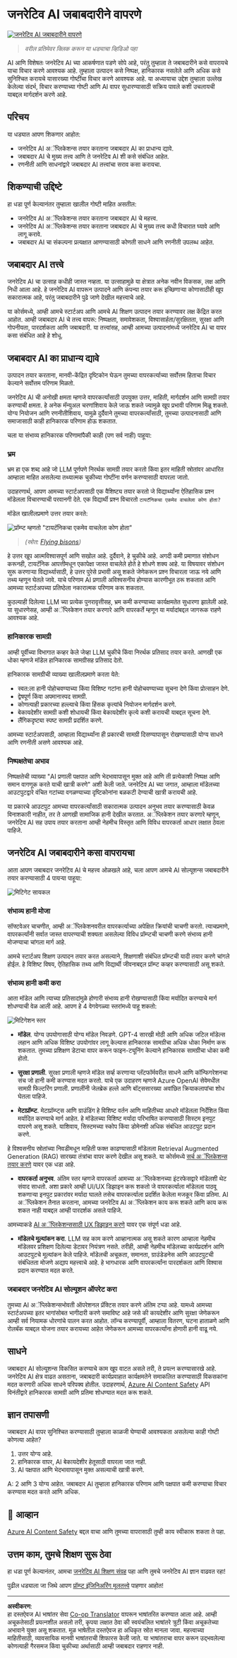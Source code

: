 <!--
CO_OP_TRANSLATOR_METADATA:
{
  "original_hash": "4d57fad773cbeb69c5dd62e65c34200d",
  "translation_date": "2025-10-17T13:41:51+00:00",
  "source_file": "03-using-generative-ai-responsibly/README.md",
  "language_code": "mr"
}
-->
# जनरेटिव AI जबाबदारीने वापरणे

[![जनरेटिव AI जबाबदारीने वापरणे](../../../translated_images/03-lesson-banner.1ed56067a452d97709d51f6cc8b6953918b2287132f4909ade2008c936cd4af9.mr.png)](https://youtu.be/YOp-e1GjZdA?si=7Wv4wu3x44L1DCVj)

> _वरील प्रतिमेवर क्लिक करून या धड्याचा व्हिडिओ पहा_

AI आणि विशेषतः जनरेटिव AI च्या आकर्षणात पडणे सोपे आहे, परंतु तुम्हाला ते जबाबदारीने कसे वापरायचे याचा विचार करणे आवश्यक आहे. तुम्हाला उत्पादन कसे निष्पक्ष, हानिकारक नसलेले आणि अधिक कसे सुनिश्चित करायचे यासारख्या गोष्टींचा विचार करणे आवश्यक आहे. या अध्यायाचा उद्देश तुम्हाला उल्लेख केलेल्या संदर्भ, विचार करण्याच्या गोष्टी आणि AI वापर सुधारण्यासाठी सक्रिय पावले कशी उचलायची याबद्दल मार्गदर्शन करणे आहे.

## परिचय

या धड्यात आपण शिकणार आहोत:

- जनरेटिव AI अॅप्लिकेशन्स तयार करताना जबाबदार AI का प्राधान्य द्यावे.
- जबाबदार AI चे मुख्य तत्त्व आणि ते जनरेटिव AI शी कसे संबंधित आहेत.
- रणनीती आणि साधनांद्वारे जबाबदार AI तत्त्वांचा सराव कसा करायचा.

## शिकण्याची उद्दिष्टे

हा धडा पूर्ण केल्यानंतर तुम्हाला खालील गोष्टी माहित असतील:

- जनरेटिव AI अॅप्लिकेशन्स तयार करताना जबाबदार AI चे महत्त्व.
- जनरेटिव AI अॅप्लिकेशन्स तयार करताना जबाबदार AI चे मुख्य तत्त्व कधी विचारात घ्यावे आणि लागू करावे.
- जबाबदार AI चा संकल्पना प्रत्यक्षात आणण्यासाठी कोणती साधने आणि रणनीती उपलब्ध आहेत.

## जबाबदार AI तत्त्वे

जनरेटिव AI चा उत्साह कधीही जास्त नव्हता. या उत्साहामुळे या क्षेत्रात अनेक नवीन विकसक, लक्ष आणि निधी आला आहे. हे जनरेटिव AI वापरून उत्पादने आणि कंपन्या तयार करू इच्छिणाऱ्या कोणासाठीही खूप सकारात्मक आहे, परंतु जबाबदारीने पुढे जाणे देखील महत्त्वाचे आहे.

या कोर्समध्ये, आम्ही आमचे स्टार्टअप आणि आमचे AI शिक्षण उत्पादन तयार करण्यावर लक्ष केंद्रित करत आहोत. आम्ही जबाबदार AI चे तत्त्व वापरू: निष्पक्षता, समावेशकता, विश्वासार्हता/सुरक्षितता, सुरक्षा आणि गोपनीयता, पारदर्शकता आणि जबाबदारी. या तत्त्वांसह, आम्ही आमच्या उत्पादनांमध्ये जनरेटिव AI चा वापर कसा संबंधित आहे हे शोधू.

## जबाबदार AI का प्राधान्य द्यावे

उत्पादन तयार करताना, मानवी-केंद्रित दृष्टिकोन घेऊन तुमच्या वापरकर्त्याच्या सर्वोत्तम हिताचा विचार केल्याने सर्वोत्तम परिणाम मिळतो.

जनरेटिव AI ची अनोखी क्षमता म्हणजे वापरकर्त्यांसाठी उपयुक्त उत्तर, माहिती, मार्गदर्शन आणि सामग्री तयार करण्याची क्षमता. हे अनेक मॅन्युअल चरणांशिवाय केले जाऊ शकते ज्यामुळे खूप प्रभावी परिणाम मिळू शकतो. योग्य नियोजन आणि रणनीतीशिवाय, यामुळे दुर्दैवाने तुमच्या वापरकर्त्यांसाठी, तुमच्या उत्पादनासाठी आणि समाजासाठी काही हानिकारक परिणाम होऊ शकतात.

चला या संभाव्य हानिकारक परिणामांपैकी काही (पण सर्व नाही) पाहूया:

### भ्रम

भ्रम हा एक शब्द आहे जो LLM पूर्णपणे निरर्थक सामग्री तयार करतो किंवा इतर माहिती स्रोतांवर आधारित आम्हाला माहित असलेल्या तथ्यात्मक चुकीच्या गोष्टींना वर्णन करण्यासाठी वापरला जातो.

उदाहरणार्थ, आपण आमच्या स्टार्टअपसाठी एक वैशिष्ट्य तयार करतो जे विद्यार्थ्यांना ऐतिहासिक प्रश्न मॉडेलला विचारण्याची परवानगी देते. एक विद्यार्थी प्रश्न विचारतो `टायटॅनिकचा एकमेव वाचलेला कोण होता?`

मॉडेल खालीलप्रमाणे उत्तर तयार करते:

![प्रॉम्प्ट म्हणतो "टायटॅनिकचा एकमेव वाचलेला कोण होता"](../../../03-using-generative-ai-responsibly/images/ChatGPT-titanic-survivor-prompt.webp)

> _(स्रोत: [Flying bisons](https://flyingbisons.com?WT.mc_id=academic-105485-koreyst))_

हे उत्तर खूप आत्मविश्वासपूर्ण आणि सखोल आहे. दुर्दैवाने, हे चुकीचे आहे. अगदी कमी प्रमाणात संशोधन करूनही, टायटॅनिक आपत्तीमधून एकापेक्षा जास्त वाचलेले होते हे शोधणे शक्य आहे. या विषयावर संशोधन सुरू करणाऱ्या विद्यार्थ्यासाठी, हे उत्तर पुरेसे प्रभावी असू शकते जेणेकरून प्रश्न विचारला जाऊ नये आणि तथ्य म्हणून घेतले जावे. याचे परिणाम AI प्रणाली अविश्वसनीय होण्यास कारणीभूत ठरू शकतात आणि आमच्या स्टार्टअपच्या प्रतिष्ठेला नकारात्मक परिणाम करू शकतात.

कुठल्याही दिलेल्या LLM च्या प्रत्येक पुनरावृत्तीसह, भ्रम कमी करण्याच्या कार्यक्षमतेत सुधारणा झालेली आहे. या सुधारणेसह, आम्ही अॅप्लिकेशन तयार करणारे आणि वापरकर्ते म्हणून या मर्यादांबद्दल जागरूक राहणे आवश्यक आहे.

### हानिकारक सामग्री

आम्ही पूर्वीच्या विभागात कव्हर केले जेव्हा LLM चुकीचे किंवा निरर्थक प्रतिसाद तयार करते. आणखी एक धोका म्हणजे मॉडेल हानिकारक सामग्रीसह प्रतिसाद देतो.

हानिकारक सामग्रीची व्याख्या खालीलप्रमाणे करता येते:

- स्वत:ला हानी पोहोचवण्याच्या किंवा विशिष्ट गटांना हानी पोहोचवण्याच्या सूचना देणे किंवा प्रोत्साहन देणे.
- द्वेषपूर्ण किंवा अपमानास्पद सामग्री.
- कोणत्याही प्रकारच्या हल्ल्याचे किंवा हिंसक कृत्यांचे नियोजन मार्गदर्शन करणे.
- बेकायदेशीर सामग्री कशी शोधायची किंवा बेकायदेशीर कृत्ये कशी करायची याबद्दल सूचना देणे.
- लैंगिकदृष्ट्या स्पष्ट सामग्री प्रदर्शित करणे.

आमच्या स्टार्टअपसाठी, आम्हाला विद्यार्थ्यांना ही प्रकारची सामग्री दिसण्यापासून रोखण्यासाठी योग्य साधने आणि रणनीती असणे आवश्यक आहे.

### निष्पक्षतेचा अभाव

निष्पक्षतेची व्याख्या "AI प्रणाली पक्षपात आणि भेदभावापासून मुक्त आहे आणि ती प्रत्येकाशी निष्पक्ष आणि समान वागणूक करते याची खात्री करणे" अशी केली जाते. जनरेटिव AI च्या जगात, आम्हाला मॉडेलच्या आउटपुटद्वारे वंचित गटांच्या वगळण्याच्या दृष्टिकोनांना बळकटी देण्याची खात्री करायची आहे.

या प्रकारचे आउटपुट आमच्या वापरकर्त्यांसाठी सकारात्मक उत्पादन अनुभव तयार करण्यासाठी केवळ विनाशकारी नाहीत, तर ते आणखी सामाजिक हानी देखील करतात. अॅप्लिकेशन तयार करणारे म्हणून, जनरेटिव AI सह उपाय तयार करताना आम्ही नेहमीच विस्तृत आणि विविध वापरकर्ता आधार लक्षात ठेवला पाहिजे.

## जनरेटिव AI जबाबदारीने कसा वापरायचा

आता आपण जबाबदार जनरेटिव AI चे महत्त्व ओळखले आहे, चला आपण आमचे AI सोल्यूशन्स जबाबदारीने तयार करण्यासाठी 4 पायऱ्या पाहूया:

![मिटिगेट सायकल](../../../translated_images/mitigate-cycle.babcd5a5658e1775d5f2cb47f2ff305cca090400a72d98d0f9e57e9db5637c72.mr.png)

### संभाव्य हानी मोजा

सॉफ्टवेअर चाचणीत, आम्ही अॅप्लिकेशनवरील वापरकर्त्याच्या अपेक्षित क्रियांची चाचणी करतो. त्याचप्रमाणे, वापरकर्त्यांनी सर्वात जास्त वापरण्याची शक्यता असलेल्या विविध प्रॉम्प्टची चाचणी करणे संभाव्य हानी मोजण्याचा चांगला मार्ग आहे.

आमचे स्टार्टअप शिक्षण उत्पादन तयार करत असल्याने, शिक्षणाशी संबंधित प्रॉम्प्टची यादी तयार करणे चांगले होईल. हे विशिष्ट विषय, ऐतिहासिक तथ्य आणि विद्यार्थी जीवनाबद्दल प्रॉम्प्ट कव्हर करण्यासाठी असू शकते.

### संभाव्य हानी कमी करा

आता मॉडेल आणि त्याच्या प्रतिसादांमुळे होणारी संभाव्य हानी रोखण्यासाठी किंवा मर्यादित करण्याचे मार्ग शोधण्याची वेळ आली आहे. आपण हे 4 वेगवेगळ्या स्तरांमध्ये पाहू शकतो:

![मिटिगेशन स्तर](../../../translated_images/mitigation-layers.377215120b9a1159a8c3982c6bbcf41b6adf8c8fa04ce35cbaeeb13b4979cdfc.mr.png)

- **मॉडेल**. योग्य उपयोगासाठी योग्य मॉडेल निवडणे. GPT-4 सारखी मोठी आणि अधिक जटिल मॉडेल्स लहान आणि अधिक विशिष्ट उपयोगांवर लागू केल्यास हानिकारक सामग्रीचा अधिक धोका निर्माण करू शकतात. तुमच्या प्रशिक्षण डेटाचा वापर करून फाइन-ट्यूनिंग केल्याने हानिकारक सामग्रीचा धोका कमी होतो.

- **सुरक्षा प्रणाली**. सुरक्षा प्रणाली म्हणजे मॉडेल सर्व्ह करणाऱ्या प्लॅटफॉर्मवरील साधने आणि कॉन्फिगरेशनचा संच जो हानी कमी करण्यास मदत करतो. याचे एक उदाहरण म्हणजे Azure OpenAI सेवेमधील सामग्री फिल्टरिंग प्रणाली. प्रणालींनी जेलब्रेक हल्ले आणि बॉट्ससारख्या अवांछित क्रियाकलापांचा शोध घेतला पाहिजे.

- **मेटाप्रॉम्प्ट**. मेटाप्रॉम्प्ट्स आणि ग्राउंडिंग हे विशिष्ट वर्तन आणि माहितीच्या आधारे मॉडेलला निर्देशित किंवा मर्यादित करण्याचे मार्ग आहेत. हे मॉडेलच्या विशिष्ट मर्यादा परिभाषित करण्यासाठी सिस्टम इनपुट वापरणे असू शकते. याशिवाय, सिस्टमच्या स्कोप किंवा डोमेनशी अधिक संबंधित आउटपुट प्रदान करणे.

हे विश्वसनीय स्रोतांच्या निवडीमधून माहिती फक्त काढण्यासाठी मॉडेलला Retrieval Augmented Generation (RAG) सारख्या तंत्रांचा वापर करणे देखील असू शकते. या कोर्समध्ये [सर्च अॅप्लिकेशन्स तयार करणे](../08-building-search-applications/README.md?WT.mc_id=academic-105485-koreyst) यावर एक धडा आहे.

- **वापरकर्ता अनुभव**. अंतिम स्तर म्हणजे वापरकर्ता आमच्या अॅप्लिकेशनच्या इंटरफेसद्वारे मॉडेलशी थेट संवाद साधतो. अशा प्रकारे आम्ही UI/UX डिझाइन करू शकतो जे वापरकर्त्याला मॉडेलला पाठवू शकणाऱ्या इनपुट प्रकारांवर मर्यादा घालते तसेच वापरकर्त्याला प्रदर्शित केलेला मजकूर किंवा प्रतिमा. AI अॅप्लिकेशन तैनात करताना, आमच्या जनरेटिव AI अॅप्लिकेशन काय करू शकते आणि काय करू शकत नाही याबद्दल आम्ही पारदर्शक असले पाहिजे.

आमच्याकडे [AI अॅप्लिकेशन्ससाठी UX डिझाइन करणे](../12-designing-ux-for-ai-applications/README.md?WT.mc_id=academic-105485-koreyst) यावर एक संपूर्ण धडा आहे.

- **मॉडेलचे मूल्यांकन करा**. LLM सह काम करणे आव्हानात्मक असू शकते कारण आम्हाला नेहमीच मॉडेलवर प्रशिक्षण दिलेल्या डेटावर नियंत्रण नसते. तरीही, आम्ही नेहमीच मॉडेलच्या कार्यप्रदर्शन आणि आउटपुटचे मूल्यांकन केले पाहिजे. मॉडेलची अचूकता, समानता, ग्राउंडेडनेस आणि आउटपुटची संबंधितता मोजणे अद्याप महत्त्वाचे आहे. हे भागधारक आणि वापरकर्त्यांना पारदर्शकता आणि विश्वास प्रदान करण्यात मदत करते.

### जबाबदार जनरेटिव AI सोल्यूशन ऑपरेट करा

तुमच्या AI अॅप्लिकेशन्सभोवती ऑपरेशनल प्रॅक्टिस तयार करणे अंतिम टप्पा आहे. यामध्ये आमच्या स्टार्टअपच्या इतर भागांसोबत भागीदारी करणे समाविष्ट आहे जसे की कायदेशीर आणि सुरक्षा जेणेकरून आम्ही सर्व नियामक धोरणांचे पालन करत आहोत. लॉन्च करण्यापूर्वी, आम्हाला वितरण, घटना हाताळणे आणि रोलबॅक याबद्दल योजना तयार करायच्या आहेत जेणेकरून आमच्या वापरकर्त्यांना होणारी हानी वाढू नये.

## साधने

जबाबदार AI सोल्यूशन्स विकसित करण्याचे काम खूप वाटत असले तरी, ते प्रयत्न करण्यासारखे आहे. जनरेटिव AI क्षेत्र वाढत असताना, जबाबदारी कार्यप्रवाहात कार्यक्षमतेने समाकलित करण्यासाठी विकसकांना मदत करणारी अधिक साधने परिपक्व होतील. उदाहरणार्थ, [Azure AI Content Safety](https://learn.microsoft.com/azure/ai-services/content-safety/overview?WT.mc_id=academic-105485-koreyst) API विनंतीद्वारे हानिकारक सामग्री आणि प्रतिमा शोधण्यात मदत करू शकते.

## ज्ञान तपासणी

जबाबदार AI वापर सुनिश्चित करण्यासाठी तुम्हाला काळजी घेण्याची आवश्यकता असलेल्या काही गोष्टी कोणत्या आहेत?

1. उत्तर योग्य आहे.
1. हानिकारक वापर, AI बेकायदेशीर हेतूसाठी वापरला जात नाही.
1. AI पक्षपात आणि भेदभावापासून मुक्त असल्याची खात्री करणे.

A: 2 आणि 3 योग्य आहेत. जबाबदार AI तुम्हाला हानिकारक परिणाम आणि पक्षपात कमी करण्याचा विचार करण्यास मदत करते आणि अधिक.

## 🚀 आव्हान

[Azure AI Content Safety](https://learn.microsoft.com/azure/ai-services/content-safety/overview?WT.mc_id=academic-105485-koreyst) बद्दल वाचा आणि तुमच्या वापरासाठी तुम्ही काय स्वीकारू शकता ते पहा.

## उत्तम काम, तुमचे शिक्षण सुरू ठेवा

हा धडा पूर्ण केल्यानंतर, आमचा [जनरेटिव AI शिक्षण संग्रह](https://aka.ms/genai-collection?WT.mc_id=academic-105485-koreyst) पहा आणि तुमचे जनरेटिव AI ज्ञान वाढवत रहा!

पुढील धड्याला जा जिथे आपण [प्रॉम्प्ट इंजिनिअरिंग मूलतत्त्वे](../04-prompt-engineering-fundamentals/README.md?WT.mc_id=academic-105485-koreyst) पाहणार आहोत!

---

**अस्वीकरण**:  
हा दस्तऐवज AI भाषांतर सेवा [Co-op Translator](https://github.com/Azure/co-op-translator) वापरून भाषांतरित करण्यात आला आहे. आम्ही अचूकतेसाठी प्रयत्नशील असलो तरी, कृपया लक्षात ठेवा की स्वयंचलित भाषांतरे त्रुटी किंवा अचूकतेच्या अभावाने युक्त असू शकतात. मूळ भाषेतील दस्तऐवज हा अधिकृत स्रोत मानला जावा. महत्त्वाच्या माहितीसाठी, व्यावसायिक मानवी भाषांतराची शिफारस केली जाते. या भाषांतराचा वापर करून उद्भवलेल्या कोणत्याही गैरसमज किंवा चुकीच्या अर्थासाठी आम्ही जबाबदार राहणार नाही.